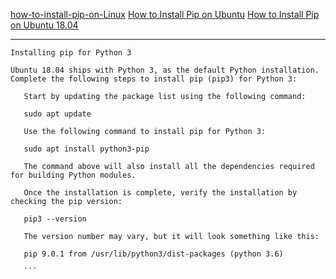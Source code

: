  [how-to-install-pip-on-Linux](https://www.vultr.com/docs/how-to-install-pip-on-Linux?gclid=EAIaIQobChMItNuBgNKy5wIVlRx9Ch0XCwNLEAAYASAAEgJjH_D_BwE)
 [How to Install Pip on Ubuntu](https://itsfoss.com/install-pip-ubuntu/)
 [How to Install Pip on Ubuntu 18.04](https://linuxize.com/post/how-to-install-pip-on-ubuntu-18.04/)
 
 --------------
 ```
 Installing pip for Python 3

Ubuntu 18.04 ships with Python 3, as the default Python installation. Complete the following steps to install pip (pip3) for Python 3:

    Start by updating the package list using the following command:

    sudo apt update

    Use the following command to install pip for Python 3:

    sudo apt install python3-pip

    The command above will also install all the dependencies required for building Python modules.

    Once the installation is complete, verify the installation by checking the pip version:

    pip3 --version

    The version number may vary, but it will look something like this:

    pip 9.0.1 from /usr/lib/python3/dist-packages (python 3.6)
    
    ```
